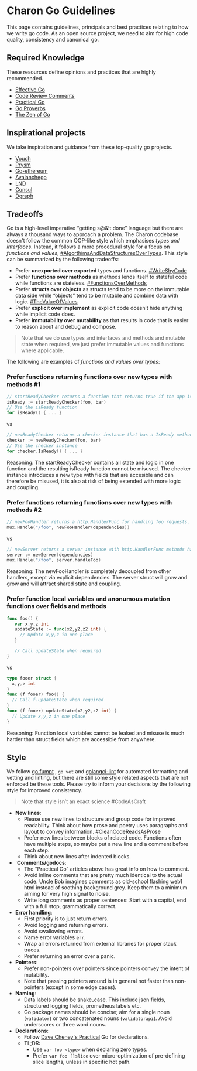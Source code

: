 # Charon Go Guidelines

This page contains guidelines, principals and best practices relating to how we write go code.
As an open source project, we need to aim for high code quality, consistency and canonical go.

## Required Knowledge
These resources define opinions and practices that are highly recommended.

- [Effective Go](https://go.dev/doc/effective_go)
- [Code Review Comments](https://github.com/golang/go/wiki/CodeReviewComments)
- [Practical Go](https://dave.cheney.net/practical-go/presentations/gophercon-israel.html)
- [Go Proverbs](https://go-proverbs.github.io)
- [The Zen of Go](https://the-zen-of-go.netlify.app/)

## Inspirational projects
We take inspiration and guidance from these top-quality go projects.

- [Vouch](https://github.com/attestantio/vouch)
- [Prysm](https://github.com/prysmaticlabs/prysm)
- [Go-ethereum](https://github.com/ethereum/go-ethereum)
- [Avalanchego](https://github.com/ava-labs/avalanchego)
- [LND](https://github.com/lightningnetwork/lnd)
- [Consul](https://github.com/hashicorp/consul)
- [Dgraph](https://github.com/dgraph-io/dgraph)

## Tradeoffs
Go is a high-level imperative “getting s@&!t done” language but there are always a
thousand ways to approach a problem. The Charon codebase doesn't follow the common OOP-like style which emphasises *types and interfaces*.
Instead, it follows a more procedural style for a focus on *functions and values*, [#AlgorthimsAndDataStructuresOverTypes](https://en.wikipedia.org/wiki/Object-oriented_programming#cite_note-48). This style can be summarized by the following tradeoffs:

- Prefer **unexported over exported** types and functions. [#WriteShyCode](https://dave.cheney.net/practical-go/presentations/qcon-china.html#_package_design)
- Prefer **functions over methods** as methods lends itself to stateful code while functions are stateless. [#FunctionsOverMethods](https://kellysutton.com/2018/07/13/simple-made-easy-methods-vs-functions.html)
- Prefer **structs over objects** as structs tend to be more on the immutable data side while “objects” tend to be mutable and combine data with logic. [#TheValueOfValues](https://www.youtube.com/watch?v=-I-VpPMzG7c)
- Prefer **explicit over implement** as explicit code doesn’t hide anything while implicit code does.
- Prefer **immutability over mutability** as that results in code that is easier to reason about and debug and compose.

> Note that we do use types and interfaces and methods and mutable state when required, we just prefer immutable values and functions where applicable.

The following are examples of *functions and values over types*:
### Prefer functions returning functions over new types with methods #1
```go
// startReadyChecker returns a function that returns true if the app is ready.
isReady := startReadyChecker(foo, bar)
// Use the isReady function
for isReady() { ... }
```
vs
```go
// newReadyChecker returns a checker instance that has a IsReady method that returns true if the app is ready.
checker := newReadyChecker(foo, bar)
// Use the checker instance
for checker.IsReady() { ... }
```
Reasoning: The startReadyChecker contains all state and logic in one function and the resulting isReady function cannot be misused. The checker instance introduces a new type with fields that are accesible and can therefore be misused, it is also at risk of being extended with more logic and coupling.

### Prefer functions returning functions over new types with methods #2
```go
// newFooHandler returns a http.HandlerFunc for handling foo requests.
mux.Handle("/foo", newFooHandler(dependencies))
```
vs
```go
// newServer returns a server instance with http.HandlerFunc methods handling all requests (including foo requests).
server := newServer(dependencies)
mux.Handle("/foo", server.handleFoo)
```
Reasoning: The newFooHandler is completely decoupled from other handlers, except via explicit dependencies. The server struct will grow and grow and will attract shared state and coupling.

### Prefer function local variables and anonumous mutation functions over fields and methods
```go
func foo() {
   var x,y,z int
   updateState := func(x2,y2,z2 int) {
     // Update x,y,z in one place
   }

   // Call updateState when required
}
```
vs
```go
type fooer struct {
  x,y,z int
}
func (f fooer) foo() {
  // Call f.updateState when required
}
func (f fooer) updateState(x2,y2,z2 int) {
  // Update x,y,z in one place
}
```
Reasoning: Function local variables cannot be leaked and misuse is much harder than struct fields which are accessible from anywhere.

## Style
We follow [go fumpt](https://pkg.go.dev/mvdan.cc/gofumpt) , `go vet` and [golangci-lint](https://golangci-lint.run/) for automated formatting and vetting and linting,
but there are still some style related aspects that are not enforced be these tools.
Please try to inform your decisions by the following style for improved consistency.

> Note that style isn’t an exact science #CodeAsCraft

- **New lines**:
  - Please use new lines to structure and group code for improved readability. Think about how prose and poetry uses paragraphs and layout to convey information. #CleanCodeReadsAsProse
  - Prefer new lines between blocks of related code. Functions often have multiple steps, so maybe put a new line and a comment before each step.
  - Think about new lines after indented blocks.
- `**Comments/godocs**:
  - The “Practical Go” articles above has great info on how to comment.
  - Avoid inline comments that are pretty much identical to the actual code. Uncle Bob imagines comments as old-school flashing web1 html instead of soothing background grey. Keep them to a minimum aiming for very high signal to noise.
  - Write long comments as proper sentences: Start with a capital, end with a full stop, grammatically correct.
- **Error handling**:
  - First priority is to just return errors.
  - Avoid logging and returning errors.
  - Avoid swallowing errors.
  - Name error variables `err`.
  - Wrap all errors returned from external libraries for proper stack traces.
  - Prefer returning an error over a panic.
- **Pointers**:
  - Prefer non-pointers over pointers since pointers convey the intent of mutability.
  - Note that passing pointers around is in general not faster than non-pointers (except in some edge cases).
- **Naming**:
  - Data labels should be snake_case. This include json fields, structured logging fields, prometheus labels etc.
  - Go package names should be concise; aim for a single noun (`validator`) or two concatenated nouns (`validatorapi`). Avoid underscores or three word nouns.
- **Declarations**:
  - Follow [Dave Cheney's Practical](https://dave.cheney.net/practical-go/presentations/gophercon-israel.html#_use_a_consistent_declaration_style) Go for declarations.
  - TL;DR:
    - Use `var foo <type>` when declaring zero types.
    - Prefer `var foo []slice` over micro-optimization of pre-defining slice lengths, unless in specific hot path.
